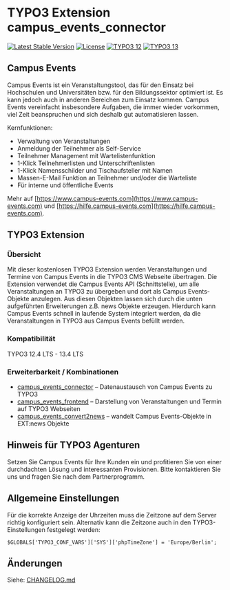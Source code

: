 # TYPO3 Extension campus_events_connector

[![Latest Stable Version](https://poser.pugx.org/brainappeal/campus_events_connector/v/stable)](https://packagist.org/packages/brainappeal/campus_events_connector)
[![License](https://poser.pugx.org/brainappeal/campus_events_connector/license)](https://packagist.org/packages/brainappeal/campus_events_connector)
[![TYPO3 12](https://img.shields.io/badge/TYPO3-12-green.svg)](https://get.typo3.org/version/12)
[![TYPO3 13](https://img.shields.io/badge/TYPO3-13-green.svg)](https://get.typo3.org/version/13)

## Campus Events
Campus Events ist ein Veranstaltungstool, das für den Einsatz bei Hochschulen und Universitäten bzw. für den Bildungssektor optimiert ist. 
Es kann jedoch auch in anderen Bereichen zum Einsatz kommen. Campus Events vereinfacht insbesondere Aufgaben, die immer wieder vorkommen, viel Zeit beanspruchen und sich deshalb gut automatisieren lassen.

Kernfunktionen:
* Verwaltung von Veranstaltungen
* Anmeldung der Teilnehmer als Self-Service
* Teilnehmer Management mit Wartelistenfunktion
* 1-Klick Teilnehmerlisten und Unterschriftenlisten 
* 1-Klick Namensschilder und Tischaufsteller mit Namen
* Massen-E-Mail Funktion an Teilnehmer und/oder die Warteliste
* Für interne und öffentliche Events

Mehr auf [https://www.campus-events.com](https://www.campus-events.com) und [https://hilfe.campus-events.com](https://hilfe.campus-events.com). 

## TYPO3 Extension

### Übersicht
Mit dieser kostenlosen TYPO3 Extension werden Veranstaltungen und Termine von Campus Events in die TYPO3 CMS Webseite übertragen.
Die Extension verwendet die Campus Events API (Schnittstelle), um alle Veranstaltungen an TYPO3 zu übergeben und dort als Campus Events-Objekte anzulegen. 
Aus diesen Objekten lassen sich durch die unten aufgeführten Erweiterungen z.B. news Objekte erzeugen. Hierdurch kann Campus Events schnell in laufende System integriert werden, da die Veranstaltungen in TYPO3 aus Campus Events befüllt werden.

### Kompatibilität
TYPO3 12.4 LTS - 13.4 LTS

### Erweiterbarkeit / Kombinationen

* [campus_events_connector](https://github.com/BrainAppeal/campus_events_connector)                  – Datenaustausch von Campus Events zu TYPO3
* [campus_events_frontend](https://github.com/BrainAppeal/campus_events_frontend)                    – Darstellung von Veranstaltungen und Termin auf TYPO3 Webseiten
* [campus_events_convert2news](https://github.com/BrainAppeal/campus_events_convert2news)            – wandelt Campus Events-Objekte in EXT:news Objekte 

## Hinweis für TYPO3 Agenturen
Setzen Sie Campus Events für Ihre Kunden ein und profitieren Sie von einer durchdachten Lösung und interessanten 
Provisionen. Bitte kontaktieren Sie uns und fragen Sie nach dem Partnerprogramm.

## Allgemeine Einstellungen

Für die korrekte Anzeige der Uhrzeiten muss die Zeitzone auf dem Server richtig konfiguriert sein.
Alternativ kann die Zeitzone auch in den TYPO3-Einstellungen festgelegt werden:

```
$GLOBALS['TYPO3_CONF_VARS']['SYS']['phpTimeZone'] = 'Europe/Berlin';
```

## Änderungen

Siehe: [CHANGELOG.md](CHANGELOG.md)
